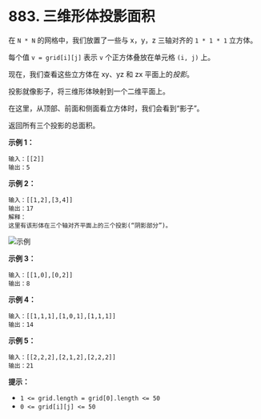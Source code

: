 # 883. 三维形体投影面积

在 `N * N` 的网格中，我们放置了一些与 x，y，z 三轴对齐的 `1 * 1 * 1` 立方体。

每个值 `v = grid[i][j]` 表示 `v` 个正方体叠放在单元格 `(i, j)` 上。

现在，我们查看这些立方体在 xy、yz 和 zx 平面上的*投影*。

投影就像影子，将三维形体映射到一个二维平面上。

在这里，从顶部、前面和侧面看立方体时，我们会看到“影子”。

返回所有三个投影的总面积。

**示例 1：**

```()
输入：[[2]]
输出：5
```

**示例 2：**

```()
输入：[[1,2],[3,4]]
输出：17
解释：
这里有该形体在三个轴对齐平面上的三个投影(“阴影部分”)。
```

![示例](https://s3-lc-upload.s3.amazonaws.com/uploads/2018/08/02/shadow.png)

**示例 3：**

```()
输入：[[1,0],[0,2]]
输出：8
```

**示例 4：**

```()
输入：[[1,1,1],[1,0,1],[1,1,1]]
输出：14
```

**示例 5：**

```()
输入：[[2,2,2],[2,1,2],[2,2,2]]
输出：21
```

**提示：**

- `1 <= grid.length = grid[0].length <= 50`
- `0 <= grid[i][j] <= 50`
